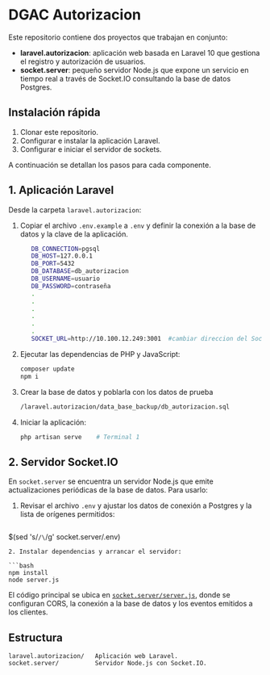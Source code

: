 # DGAC Autorizacion

Este repositorio contiene dos proyectos que trabajan en conjunto:

- **laravel.autorizacion**: aplicación web basada en Laravel 10 que gestiona el registro y autorización de usuarios.
- **socket.server**: pequeño servidor Node.js que expone un servicio en tiempo real a través de Socket.IO consultando la base de datos Postgres.

## Instalación rápida

1. Clonar este repositorio.
2. Configurar e instalar la aplicación Laravel.
3. Configurar e iniciar el servidor de sockets.

A continuación se detallan los pasos para cada componente.

## 1. Aplicación Laravel

Desde la carpeta `laravel.autorizacion`:

1. Copiar el archivo `.env.example` a `.env` y definir la conexión a la base de datos y la clave de la aplicación.

   ```bash
      DB_CONNECTION=pgsql
      DB_HOST=127.0.0.1
      DB_PORT=5432
      DB_DATABASE=db_autorizacion
      DB_USERNAME=usuario
      DB_PASSWORD=contraseña
      .
      .
      .
      .
      .
      .
      SOCKET_URL=http://10.100.12.249:3001  #cambiar direccion del Socket  
   ```

2. Ejecutar las dependencias de PHP y JavaScript:

   ```bash
   composer update
   npm i
   ```
3. Crear la base de datos y poblarla con los datos de prueba 

   ```bash
   /laravel.autorizacion/data_base_backup/db_autorizacion.sql
   ```
4. Iniciar la aplicación:

   ```bash
   php artisan serve    # Terminal 1
   ```


## 2. Servidor Socket.IO

En `socket.server` se encuentra un servidor Node.js que emite actualizaciones periódicas de la base de datos. Para usarlo:

1. Revisar el archivo `.env` y ajustar los datos de conexión a Postgres y la lista de orígenes permitidos:

   ```
$(sed 's/`/\`/g' socket.server/.env)
   ```
2. Instalar dependencias y arrancar el servidor:

   ```bash
   npm install
   node server.js
   ```

El código principal se ubica en [`socket.server/server.js`](socket.server/server.js), donde se configuran CORS, la conexión a la base de datos y los eventos emitidos a los clientes.

## Estructura

```
laravel.autorizacion/   Aplicación web Laravel.
socket.server/          Servidor Node.js con Socket.IO.
```
